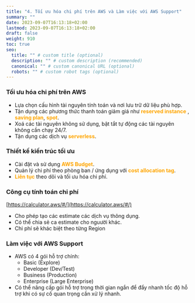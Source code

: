 ```yaml
---
title: "4. Tối ưu hóa chi phí trên AWS và Làm việc với AWS Support"
summary: ""
date: 2023-09-07T16:13:18+02:00
lastmod: 2023-09-07T16:13:18+02:00
draft: false
weight: 910
toc: true
seo:
  title: "" # custom title (optional)
  description: "" # custom description (recommended)
  canonical: "" # custom canonical URL (optional)
  robots: "" # custom robot tags (optional)
---
```


[//]: # (<span style="color: orange; font-weight:bold;"></span>)

### Tối ưu hóa chi phí trên AWS
- Lựa chọn cấu hình tài nguyên tính toán và nơi lưu trữ dữ liệu phù hợp.
- Tận dụng các phương thức thanh toán giảm giá như <span style="color: orange; font-weight:bold;">reserved instance</span>
, <span style="color: orange; font-weight:bold;">saving plan</span>, <span style="color: orange; font-weight:bold;">spot</span>.
- Xoá các tài nguyên không sử dụng, bật tắt tự động các tài nguyên không cần chạy 24/7.
- Tận dụng các dịch vụ <span style="color: orange; font-weight:bold;">serverless</span>.

### Thiết kế kiến trúc tối ưu
- Cài đặt và sử dụng <span style="color: orange; font-weight:bold;">AWS Budget</span>.
- Quản lý chi phí theo phòng ban / ứng dụng với <span style="color: orange; font-weight:bold;">cost allocation tag</span>.
- <span style="color: orange; font-weight:bold;">Liên tục</span> theo dõi và tối ưu hóa chi phí.

### Công cụ tính toán chi phí

[https://calculator.aws/#/](https://calculator.aws/#/)
- Cho phép tạo các estimate các dịch vụ thông dụng.
- Có thể chia sẻ ca estimate cho nguười khác.
- Chi phí sẽ khác biệt theo từng Region

### Làm việc với AWS Support
- AWS có 4 gói hỗ trợ chính:
  - Basic (Explore)
  - Developer (Dev/Test)
  - Business (Production)
  - Enterprise (Large Enterprise)
- Có thể nâng cấp gói hỗ trợ  trong thời gian ngắn để đẩy nhanh tốc độ hỗ trợ khi có sự cố quan trọng cần xử lý nhanh.
